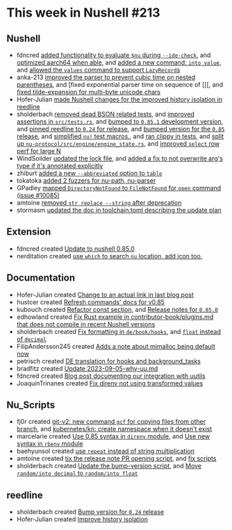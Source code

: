 # This week in Nushell #213

## Nushell

- fdncred [added functionality to evaluate `$nu` during `--ide-check`](https://github.com/nushell/nushell/pull/10470), and [optimized aarch64 when able](https://github.com/nushell/nushell/pull/10433), and [added a new command: `into value`](https://github.com/nushell/nushell/pull/10427), and [allowed the `values` command to support `LazyRecord`s](https://github.com/nushell/nushell/pull/10418)
- anka-213 [improved the parser to prevent cubic time on nested parentheses](https://github.com/nushell/nushell/pull/10467), and [fixed exponential parser time on sequence of [[[[](https://github.com/nushell/nushell/pull/10439), and [fixed tilde-expansion for multi-byte unicode chars](https://github.com/nushell/nushell/pull/10434)
- Hofer-Julian [made Nushell changes for the improved history isolation in reedline](https://github.com/nushell/nushell/pull/10402)
- sholderbach [removed dead BSON related tests](https://github.com/nushell/nushell/pull/10458), and [improved assertions in `src/tests.rs`](https://github.com/nushell/nushell/pull/10449), and [bumped to `0.85.1` development version](https://github.com/nushell/nushell/pull/10431), and [pinned reedline to `0.24` for release](https://github.com/nushell/nushell/pull/10426), and [bumped version for the `0.85` release](https://github.com/nushell/nushell/pull/10425), and [simplified `nu!` test macros.](https://github.com/nushell/nushell/pull/10403), and [ran clippy in tests](https://github.com/nushell/nushell/pull/10394), and [split up `nu-protocol/src/engine/engine_state.rs`](https://github.com/nushell/nushell/pull/10368), and [improved `select` row perf for large N](https://github.com/nushell/nushell/pull/10355)
- WindSoilder [updated the lock file](https://github.com/nushell/nushell/pull/10437), and [added a fix to not overwrite arg's type if it's annotated explicitly](https://github.com/nushell/nushell/pull/10424)
- zhiburt [added a new `--abbreviated` option to `table`](https://github.com/nushell/nushell/pull/10399)
- tokatoka [added 2 fuzzers for nu-path, nu-parser](https://github.com/nushell/nushell/pull/10376)
- GPadley [mapped `DirectoryNotFound` to `FileNotFound` for `open` command (issue #10085)](https://github.com/nushell/nushell/pull/10089)
- amtoine [removed `str replace --string` after deprecation](https://github.com/nushell/nushell/pull/10064)
- stormasm [updated the doc in toolchain.toml describing the update plan](https://github.com/nushell/nushell/pull/10453)

## Extension

- fdncred created [Update to nushell 0.85.0](https://github.com/nushell/vscode-nushell-lang/pull/155)
- nerditation created [use `which` to search `nu` location, add icon too.](https://github.com/nushell/vscode-nushell-lang/pull/153)

## Documentation

- Hofer-Julian created [Change to an actual link in last blog post](https://github.com/nushell/nushell.github.io/pull/1070)
- hustcer created [Refresh commands' docs for v0.85](https://github.com/nushell/nushell.github.io/pull/1069)
- kubouch created [Refactor const section](https://github.com/nushell/nushell.github.io/pull/1068), and [Release notes for `0.85.0`](https://github.com/nushell/nushell.github.io/pull/1046)
- edhowland created [Fix Rust example in contributor-book/plugins.md that does not compile in recent Nushell versions](https://github.com/nushell/nushell.github.io/pull/1067)
- sholderbach created [Fix formatting in `de/book/hooks`](https://github.com/nushell/nushell.github.io/pull/1065), and [`float` instead of `decimal`](https://github.com/nushell/nushell.github.io/pull/1064)
- FilipAndersson245 created [Adds a note about mimalloc being default now](https://github.com/nushell/nushell.github.io/pull/1063)
- petrisch created [DE translation for hooks and background_tasks](https://github.com/nushell/nushell.github.io/pull/1062)
- bradfitz created [Update 2023-09-05-why-uu.md](https://github.com/nushell/nushell.github.io/pull/1061)
- fdncred created [Blog post documenting our integration with uutils](https://github.com/nushell/nushell.github.io/pull/1047)
- JoaquinTrinanes created [Fix direnv not using transformed values](https://github.com/nushell/nushell.github.io/pull/960)

## Nu_Scripts

- fj0r created [git-v2: new command `gcf` for copying files from other branch](https://github.com/nushell/nu_scripts/pull/616), and [kubernetes/kn: create namespace when it doesn't exist](https://github.com/nushell/nu_scripts/pull/610)
- marcelarie created [Use 0.85 syntax in `direnv` module](https://github.com/nushell/nu_scripts/pull/615), and [Use new syntax in `rbenv` module](https://github.com/nushell/nu_scripts/pull/614)
- baehyunsol created [use `repeat` instead of string multiplication](https://github.com/nushell/nu_scripts/pull/612)
- amtoine created [tix the release note PR opening script](https://github.com/nushell/nu_scripts/pull/611), and [fix scripts](https://github.com/nushell/nu_scripts/pull/594)
- sholderbach created [Update the bump-version script](https://github.com/nushell/nu_scripts/pull/609), and [Move `random/into decimal` to `random/into float`](https://github.com/nushell/nu_scripts/pull/606)

## reedline

- sholderbach created [Bump version for `0.24` release](https://github.com/nushell/reedline/pull/638)
- Hofer-Julian created [Improve history isolation](https://github.com/nushell/reedline/pull/634)
